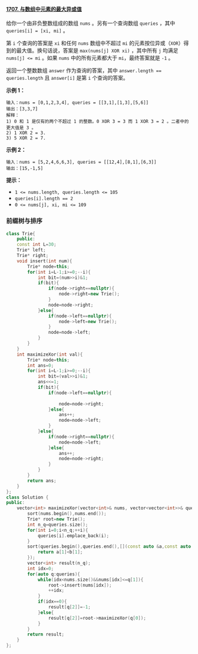 #### [1707. 与数组中元素的最大异或值](https://leetcode-cn.com/problems/maximum-xor-with-an-element-from-array/)

给你一个由非负整数组成的数组 `nums` 。另有一个查询数组 `queries` ，其中 `queries[i] = [xi, mi]` 。

第 `i` 个查询的答案是 `xi` 和任何 `nums` 数组中不超过 `mi` 的元素按位异或（`XOR`）得到的最大值。换句话说，答案是 `max(nums[j] XOR xi)` ，其中所有 `j` 均满足 `nums[j] <= mi` 。如果 `nums` 中的所有元素都大于 `mi`，最终答案就是 `-1` 。

返回一个整数数组 `answer` 作为查询的答案，其中 `answer.length == queries.length` 且 `answer[i]` 是第 `i` 个查询的答案。

 

**示例 1：**

```
输入：nums = [0,1,2,3,4], queries = [[3,1],[1,3],[5,6]]
输出：[3,3,7]
解释：
1) 0 和 1 是仅有的两个不超过 1 的整数。0 XOR 3 = 3 而 1 XOR 3 = 2 。二者中的更大值是 3 。
2) 1 XOR 2 = 3.
3) 5 XOR 2 = 7.
```

**示例 2：**

```
输入：nums = [5,2,4,6,6,3], queries = [[12,4],[8,1],[6,3]]
输出：[15,-1,5]
```

 

**提示：**

- `1 <= nums.length, queries.length <= 105`
- `queries[i].length == 2`
- `0 <= nums[j], xi, mi <= 109`

### 前缀树与排序

~~~c++
class Trie{
    public:
    const int L=30;
    Trie* left;
    Trie* right;
    void insert(int num){
        Trie* node=this;
        for(int i=L-1;i>=0;--i){
            int bit=(num>>i)&1;
            if(bit){
                if(node->right==nullptr){
                    node->right=new Trie();
                }
                node=node->right;
            }else{
                if(node->left==nullptr){
                    node->left=new Trie();
                }
                node=node->left;
            }
        }
    }
    int maximizeXor(int val){
        Trie* node=this;
        int ans=0;
        for(int i=L-1;i>=0;--i){
            int bit=(val>>i)&1;
            ans<<=1;
            if(bit){
                if(node->left==nullptr){
                    
                    node=node->right;
                }else{
                    ans++;
                    node=node->left;
                }
            }else{
                if(node->right==nullptr){
                    node=node->left;
                }else{
                    ans++;
                    node=node->right;
                }
            }
        }
        return ans;
    }
};
class Solution {
public:
    vector<int> maximizeXor(vector<int>& nums, vector<vector<int>>& queries) {
        sort(nums.begin(),nums.end());
        Trie* root=new Trie();
        int n_q=queries.size();
        for(int i=0;i<n_q;++i){
            queries[i].emplace_back(i);
        }
        sort(queries.begin(),queries.end(),[](const auto &a,const auto &b){
            return a[1]<b[1];
        });
        vector<int> result(n_q);
        int idx=0;
        for(auto q:queries){
            while(idx<nums.size()&&nums[idx]<=q[1]){
                root->insert(nums[idx]);
                ++idx;
            }
            if(idx==0){
                result[q[2]]=-1;
            }else{
                result[q[2]]=root->maximizeXor(q[0]);
            }
        }
        return result;
    }
};
~~~

